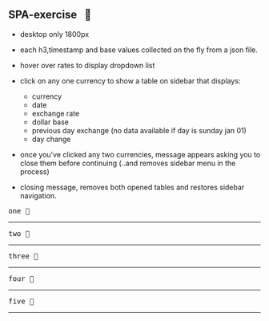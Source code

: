 SPA-exercise  &nbsp; :rocket:
--------

- desktop only 1800px
- each h3,timestamp and base values collected on the fly from a json file.
- hover over rates to display dropdown list
- click on any one currency to show a table on sidebar that displays:
  +  currency
  +  date
  +  exchange rate
  +  dollar base
  +  previous day exchange (no data available if day is sunday jan 01)
  +  day change

- once you've clicked any two currencies, message appears asking you to close them
  before continuing  (..and removes sidebar menu in the process)
- closing message, removes both opened tables and restores sidebar navigation.

<kbd>one :ticket:</kbd><br/>
[](public/images/s1.png) 
<hr/>

<kbd>two :ticket:</kbd><br/>
[](public/images/s2a.png) 
<hr/>

<kbd>three :ticket:</kbd><br/>
[](public/images/s2b.png) 
<hr/>

<kbd>four :ticket:</kbd><br/>
[](public/images/s3a.png) 
<hr/>

<kbd>five :ticket:</kbd><br/>
[](public/images/s3b.png) 
<hr/>








